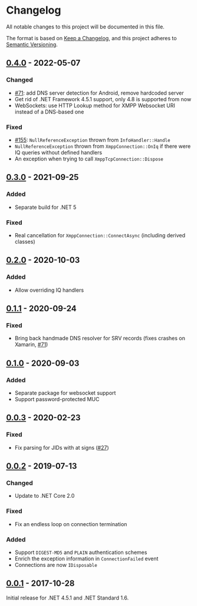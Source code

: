 ﻿Changelog
=========

All notable changes to this project will be documented in this file.

The format is based on [Keep a Changelog](https://keepachangelog.com/en/1.0.0/), and this project adheres to [Semantic Versioning](https://semver.org/spec/v2.0.0.html).

## [0.4.0] - 2022-05-07
### Changed
- [#71](https://github.com/vitalyster/SharpXMPP/issues/71): add DNS server detection for Android, remove hardcoded server
- Get rid of .NET Framework 4.5.1 support, only 4.8 is supported from now
- WebSockets: use HTTP Lookup method for XMPP Websocket URI instead of a DNS-based one

### Fixed
- [#155](https://github.com/vitalyster/SharpXMPP/issues/155): `NullReferenceException` thrown from `InfoHandler::Handle`
- `NullReferenceException` thrown from `XmppConnection::OnIq` if there were IQ queries without defined handlers
- An exception when trying to call `XmppTcpConnection::Dispose`

## [0.3.0] - 2021-09-25
### Added
- Separate build for .NET 5

### Fixed
- Real cancellation for `XmppConnection::ConnectAsync` (including derived classes)

## [0.2.0] - 2020-10-03
### Added
- Allow overriding IQ handlers

## [0.1.1] - 2020-09-24
### Fixed
- Bring back handmade DNS resolver for SRV records (fixes crashes on Xamarin, [#71](https://github.com/vitalyster/SharpXMPP/issues/71))

## [0.1.0] - 2020-09-03
### Added
- Separate package for websocket support
- Support password-protected MUC

## [0.0.3] - 2020-02-23
### Fixed
- Fix parsing for JIDs with at signs ([#27](https://github.com/vitalyster/SharpXMPP/issues/27))

## [0.0.2] - 2019-07-13
### Changed
- Update to .NET Core 2.0

### Fixed
- Fix an endless loop on connection termination

### Added
- Support `DIGEST-MD5` and `PLAIN` authentication schemes
- Enrich the exception information in `ConnectionFailed` event
- Connections are now `IDisposable`

## [0.0.1] - 2017-10-28
Initial release for .NET 4.5.1 and .NET Standard 1.6.

[0.0.1]: https://github.com/vitalyster/SharpXMPP/releases/tag/0.0.1
[0.0.2]: https://github.com/vitalyster/SharpXMPP/compare/0.0.1...0.0.2
[0.0.3]: https://github.com/vitalyster/SharpXMPP/compare/0.0.2...0.0.3
[0.1.0]: https://github.com/vitalyster/SharpXMPP/compare/0.0.3...0.1.0
[0.1.1]: https://github.com/vitalyster/SharpXMPP/compare/0.1.0...0.1.1
[0.2.0]: https://github.com/vitalyster/SharpXMPP/compare/0.1.1...0.2.0
[0.3.0]: https://github.com/vitalyster/SharpXMPP/compare/0.2.0...0.3.0
[0.4.0]: https://github.com/vitalyster/SharpXMPP/compare/0.3.0...0.4.0
[Unreleased]: https://github.com/vitalyster/SharpXMPP/compare/0.4.0...HEAD
